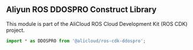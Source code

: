 ## Aliyun ROS DDOSPRO Construct Library

This module is part of the AliCloud ROS Cloud Development Kit (ROS CDK) project.

```python
import * as DDOSPRO from '@alicloud/ros-cdk-ddospro';
```
